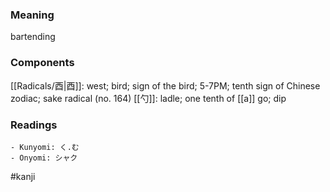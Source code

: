 ### Meaning

bartending

### Components

[[Radicals/酉|酉]]: west; bird; sign of the bird; 5-7PM; tenth sign of Chinese zodiac; sake radical (no. 164) [[勺]]: ladle; one tenth of [[a]] go; dip

### Readings

```
- Kunyomi: く.む
- Onyomi: シャク
```

#kanji